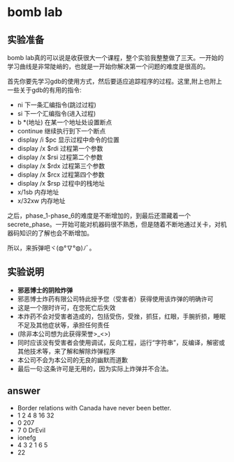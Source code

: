 # bomb lab
## 实验准备
bomb lab真的可以说是收获很大一个课程，整个实验我整整做了三天。一开始的学习曲线是非常陡峭的，也就是一开始你解决第一个问题的难度是很高的。

首先你要先学习gdb的使用方式，然后要适应追踪程序的过程。这里,附上也附上一些关于gdb的有用的指令:
- ni 下一条汇编指令(跳过过程)
- si 下一个汇编指令(进入过程)
- b *(地址) 在某一个地址处设置断点
- continue 继续执行到下一个断点
- display /i $pc 显示过程中命令的位置
- display /x $rdi 过程第一个参数
- display /x $rsi 过程第二个参数
- display /x $rdx 过程第三个参数
- display /x $rcx 过程第四个参数
- display /x $rsp 过程中的栈地址
- x/1sb 内存地址
- x/32xw 内存地址

之后，phase_1-phase_6的难度是不断增加的，到最后还潜藏着一个secrete_phase。一开始可能对机器码很不熟悉，但是随着不断地通过关卡，对机器码知识的了解也会不断增加。

所以，来拆弹吧ヾ(◍°∇°◍)ﾉﾞ。

## 实验说明
- **邪恶博士的阴险炸弹**
- 邪恶博士炸药有限公司特此授予您（受害者）获得使用该炸弹的明确许可
- 这是一个限时许可，在您死亡后失效
- 本炸药不会对受害者造成的，包括受伤，受挫，抓狂，红眼，手腕折损，睡眠不足及其他症状等，承担任何责任
- (除非本公司想为此获得荣誉>_<>)
- 同时应该没有受害者会使用调试，反向工程，运行“字符串”，反编译，解密或其他技术等，来了解和解除炸弹程序
- 本公司不会为本公司的无良的幽默而道歉
- 最后一句:这条许可是无用的，因为实际上炸弹并不合法。

## answer
- Border relations with Canada have never been better.
- 1 2 4 8 16 32
- 0 207
- 7 0 DrEvil
- ionefg
- 4 3 2 1 6 5
- 22

